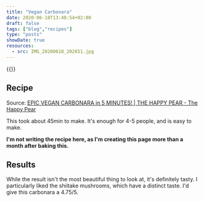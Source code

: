 ```yaml
---
title: "Vegan Carbonara"
date: 2020-06-18T13:48:54+02:00
draft: false
tags: ["blog","recipes"]
type: "posts"
showDate: true
resources:
  - src: IMG_20200618_202651.jpg
---
```


{{<gallery>}}

## Recipe

Source: [EPIC VEGAN CARBONARA in 5 MINUTES! | THE HAPPY PEAR -  The Happy Pear](https://www.youtube.com/watch?v=X_qUHFx-jCI)

This took about 45min to make. It's enough for 4-5 people, and is easy to make.

**I'm not writing the recipe here, as I'm creating this page more than a month after baking this.**

## Results

While the result isn't the most beautiful thing to look at, it's definitely tasty. I particularly liked the shiitake mushrooms, which have a distinct taste. I'd give this carbonara a 4.75/5.
